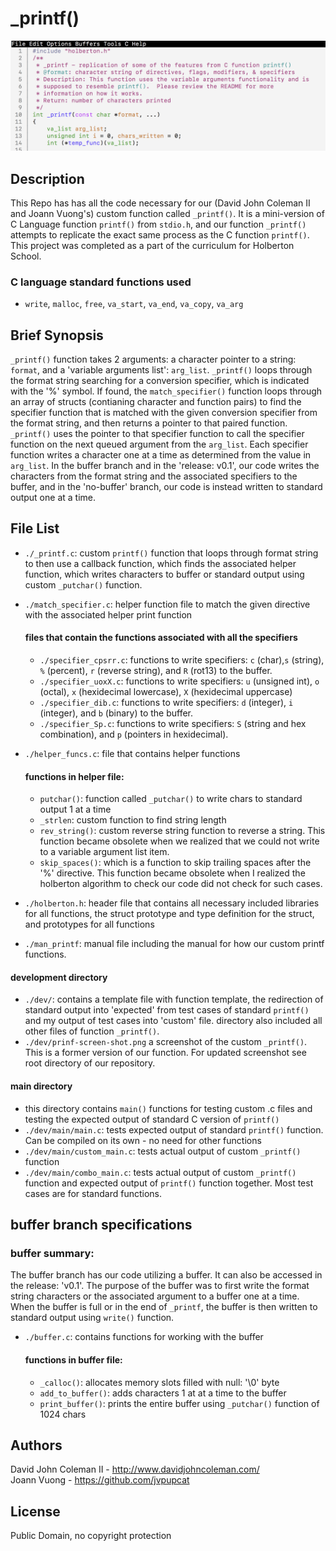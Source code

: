 # _printf()

<img src="https://raw.githubusercontent.com/johncoleman83/printf/master/screen-shot-printf.png" alt="screen shot of custom printf function">

## Description

This Repo has has all the code necessary for our (David John Coleman II and
Joann Vuong's) custom function called ``_printf()``.  It is a mini-version of C
Language function ``printf()`` from ``stdio.h``, and our function ``_printf()``
attempts to replicate the exact same process as the C function ``printf()``.
This project was completed as a part of the curriculum for Holberton School.

### C language standard functions used

* ``write``, ``malloc``, ``free``, ``va_start``, ``va_end``, ``va_copy``,
``va_arg``

## Brief Synopsis

``_printf()`` function takes 2 arguments: a character pointer to a string:
``format``, and a 'variable arguments list': ``arg_list``.  ``_printf()`` loops
through the format string searching for a conversion specifier, which is
indicated with the '%' symbol.  If found, the ``match_specifier()`` function
loops through an array of structs (contianing character and function pairs) to
find the specifier function that is matched with the given conversion specifier
from the format string, and then returns a pointer to that paired function.
``_printf()`` uses the pointer to that specifier function to call the specifier
function on the next queued argument from the ``arg_list``.  Each specifier
function writes a character one at a time as determined from the value in
``arg_list``. In the buffer branch and in the 'release: v0.1', our code writes
the characters from the format string and the associated specifiers to the
buffer, and in the 'no-buffer' branch, our code is instead written to standard
output one at a time.

## File List

* ``./_printf.c``: custom ``printf()`` function that loops through format string
to then use a callback function, which finds the associated helper function,
which writes characters to buffer or standard output using custom ``_putchar()``
function.
* ``./match_specifier.c``: helper function file to match the given directive
with the associated helper print function

  #### files that contain the functions associated with all the specifiers
  * ``./specifier_cpsrr.c``: functions to write specifiers: ``c`` (char),``s``
  (string), ``%`` (percent), ``r`` (reverse string), and ``R`` (rot13) to the
  buffer.
  * ``./specifier_uoxX.c``: functions to write specifiers: ``u`` (unsigned int),
  ``o`` (octal), ``x`` (hexidecimal lowercase), ``X`` (hexidecimal uppercase)
  * ``./specifier_dib.c``: functions to write specifiers: ``d`` (integer), ``i``
  (integer), and ``b`` (binary) to the buffer.
  * ``./specifier_Sp.c``: functions to write specifiers: ``S`` (string and hex
  combination), and ``p`` (pointers in hexidecimal).

* ``./helper_funcs.c``: file that contains helper functions

  #### functions in helper file:
  * ``putchar()``: function called ``_putchar()`` to write chars to standard
  output 1 at a time
  * ``_strlen``: custom function to find string length
  * ``rev_string()``: custom reverse string function to reverse a string.  This
  function became obsolete when we realized that we could not write to a
  variable argument list item.
  * ``skip_spaces()``: which is a function to skip trailing spaces after the '%'
  directive.  This function became obsolete when I realized the holberton
  algorithm to check our code did not check for such cases.

* ``./holberton.h``: header file that contains all necessary included libraries
for all functions, the struct prototype and type definition for the struct,
and prototypes for all functions
* ``./man_printf``: manual file including the manual for how our custom printf
functions.

#### development directory
  * ``./dev/``: contains a template file with function template, the redirection
  of standard output into 'expected' from test cases of standard ``printf()``
  and my output of test cases into 'custom' file.  directory also included all
  other files of function ``_printf()``.
  * ``./dev/prinf-screen-shot.png`` a screenshot of the custom ``_printf()``.
  This is a former version of our function.  For updated screenshot see root
  directory of our repository.

#### main directory
  * this directory contains ``main()`` functions for testing custom .c files and
  testing the expected output of standard C version of ``printf()``
  * ``./dev/main/main.c``: tests expected output of standard ``printf()``
  function.  Can be compiled on its own - no need for other functions
  * ``./dev/main/custom_main.c``: tests actual output of custom ``_printf()``
  function
  * ``./dev/main/combo_main.c``: tests actual output of custom ``_printf()``
  function and expected output of ``printf()`` function together.  Most test
  cases are for standard functions.

## buffer branch specifications

### buffer summary:
The buffer branch has our code utilizing a buffer.  It can also be accessed in
the release: 'v0.1'.  The purpose of the buffer was to first write the format
string characters or the associated argument to a buffer one at a time.  When
the buffer is full or in the end of ``_printf``, the buffer is then written to
standard output using ``write()`` function.

* ``./buffer.c``: contains functions for working with the buffer
  #### functions in buffer file:
  * ``_calloc()``: allocates memory slots filled with null: '\0' byte
  * ``add_to_buffer()``: adds characters 1 at at a time to the buffer
  * ``print_buffer()``: prints the entire buffer using ``_putchar()`` function
  of 1024 chars

## Authors

David John Coleman II - http://www.davidjohncoleman.com/  
Joann Vuong - https://github.com/jvpupcat

## License

Public Domain, no copyright protection
